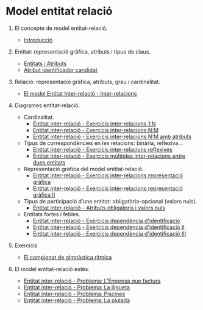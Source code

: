 # Model entitat relació

1. El concepte de model entitat-relació.
   * [Introducció](./contingut/intro.md)
2. Entitat: representació gràfica, atributs i tipus de claus.
   * [Entitats i Atributs](./contingut/ER-Entitats_i_atributs.md)
   * [Atribut identificador candidat](./contingut/ER-AK.md)
3. Relació: representació gràfica, atributs, grau i cardinalitat.
   * [El model Entitat Inter-relació - Inter-relacions](./contingut/el-model-entitat-inter-relacio-inter-relacions/readme.md)
4. Diagrames entitat-relació.
   * Cardinalitat.
      * [Entitat inter-relació - Exercicis inter-relacions 1:N](./contingut/entitat-inter-relacio-exercicis-inter-relacions-1n/readme.md)
      * [Entitat inter-relació - Exercicis inter-relacions N:M](./contingut/entitat-inter-relacio-exercicis-inter-relacions-nm/readme.md)
      * [Entitat inter-relació - Exercicis inter-relacions N:M amb atributs](./contingut/entitat-inter-relacio-exercicis-inter-relacions-nm-amb-atributs/readme.md)
   * Tipus de correspondències en les relacions: binària, reflexiva...
      * [Entitat inter-relació - Exercicis inter-relacions reflexives](./contingut/entitat-inter-relacio-exercicis-inter-relacions-reflexives/readme.md)
      * [Entitat inter-relació - Exercicis múltiples inter-relacions entre dues entitats](./contingut/entitat-inter-relacio-exercicis-multiples-inter-relacions-entre-dues-entitats/readme.md)
   * Representació gràfica del model entitat-relació.
      * [Entitat inter-relació - Exercicis inter-relacions representació gràfica](./contingut/entitat-inter-relacio-exercicis-inter-relacions-representacio-grafica/readme.md)
      * [Entitat inter-relació - Exercicis inter-relacions representació gràfica II](./contingut/entitat-inter-relacio-exercicis-inter-relacions-representacio-grafica-ii/readme.md)
   * Tipus de participació d’una entitat: obligatòria-opcional (valors nuls).
      * [Entitat inter-relació - Atributs obligatoris i valors nuls](./contingut/entitat-inter-relacio-atributs-obligatoris-i-valors-nuls/readme.md)
   * Entitats fortes i febles.
      * [Entitat inter-relació - Exercicis dependència d'identificació](./contingut/entitat-inter-relacio-exercicis-dependencia-didentificacio/readme.md)
      * [Entitat inter-relació - Exercicis dependència d'identificació II](./contingut/entitat-inter-relacio-exercicis-dependencia-didentificacio-ii/readme.md)
      * [Entitat inter-relació - Exercicis dependència d'identificació III](./contingut/entitat-inter-relacio-exercicis-dependencia-didentificacio-iii/readme.md)
5. Exercicis
   * [El campionat de gimnàstica rítmica](./contingut/entitat-inter-relacio-problema-el-campeonat-de-gimnastica-ritmica/readme.md)

6. El model entitat-relació estès.
   * [Entitat inter-relació - Problema: L'Empresa que factura](./contingut/entitat-inter-relacio-problema-lempresa-que-factura/readme.md)
   * [Entitat inter-relació - Problema: La lligueta](./contingut/entitat-inter-relacio-problema-la-lligueta/readme.md)
   * [Entitat inter-relació - Problema: Piscines](./contingut/entitat-inter-relacio-problema-piscines/readme.md)
   * [Entitat inter-relació - Problema: La piulada](./contingut/entitat-inter-relacio-problema-la-piulada/readme.md)
